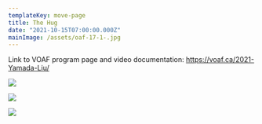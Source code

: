```yaml
---
templateKey: move-page
title: The Hug
date: "2021-10-15T07:00:00.000Z"
mainImage: /assets/oaf-17-1-.jpg
---
```

<div class="lines-2"></div>

Link to VOAF program page and video documentation: https://voaf.ca/2021-Yamada-Liu/

<div class="lines-3"></div>

![](/assets/oaf-15-1-.jpg)

<div class="lines-3"></div>

![](/assets/oaf-16-2-1-.jpg)

<div class="lines-3"></div>

![](/assets/oaf-17-1-.jpg)

<div class="lines-5"></div>